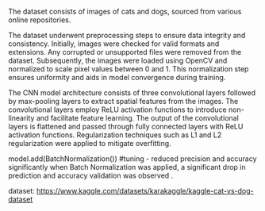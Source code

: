The dataset consists of images of cats and dogs, sourced from various online repositories.

The dataset underwent preprocessing steps to ensure data integrity and consistency. Initially, images were checked for valid formats and extensions. Any corrupted or unsupported files were removed from the dataset. Subsequently, the images were loaded using OpenCV and normalized to scale pixel values between 0 and 1. This normalization step ensures uniformity and aids in model convergence during training.

The CNN model architecture consists of three convolutional layers followed by max-pooling layers to extract spatial features from the images. The convolutional layers employ ReLU activation functions to introduce non-linearity and facilitate feature learning. The output of the convolutional layers is flattened and passed through fully connected layers with ReLU activation functions. Regularization techniques such as L1 and L2 regularization were applied to mitigate overfitting.

model.add(BatchNormalization()) #tuning - reduced precision and accuracy significantly when Batch Normalization was applied, a significant drop in prediction and accuracy validation was observed .

dataset: https://www.kaggle.com/datasets/karakaggle/kaggle-cat-vs-dog-dataset
